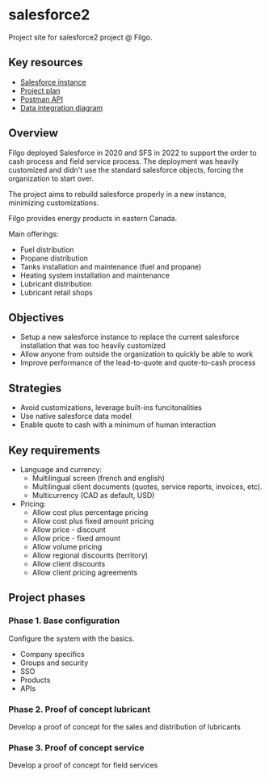 # salesforce2
Project site for salesforce2 project @ Filgo. 

## Key resources
- [Salesforce instance](https://filgosonic.my.salesforce.com/)
- [Project plan](https://app.smartsheet.com/b/publish?EQBCT=6f98c0152aa34af9975130359a2ae7be)
- [Postman API](https://go.postman.co/workspace/Filgo-Sonic~5e6ec737-1640-4f82-a0ca-ffcf61aad135/collection/5957859-76dfea71-e159-477b-b9c2-313f7107823e?action=share&creator=19922079)
- [Data integration diagram](https://lucid.app/lucidchart/ad3f7eb7-9362-4392-926a-d6a6422f894c/edit?invitationId=inv_d6a260bc-32b6-41b9-81bc-b74ba055940b)


## Overview
Filgo deployed Salesforce in 2020 and SFS in 2022 to support the order to cash process and field service process. 
The deployment was heavily customized and didn't use the standard salesforce objects, forcing the organization to start over. 

The project aims to rebuild salesforce properly in a new instance, minimizing customizations.  

Filgo provides energy products in eastern Canada. 

Main offerings:
- Fuel distribution
- Propane distribution
- Tanks installation and maintenance (fuel and propane)
- Heating system installation and maintenance
- Lubricant distribution
- Lubricant retail shops


## Objectives
- Setup a new salesforce instance to replace the current salesforce installation that was too heavily customized
- Allow anyone from outside the organization to quickly be able to work
- Improve performance of the lead-to-quote and quote-to-cash process 

## Strategies
- Avoid customizations, leverage built-ins funcitonalities
- Use native salesforce data model
- Enable quote to cash with a minimum of human interaction

## Key requirements
- Language and currency:
  - Multilingual screen (french and english)
  - Multilingual client documents (quotes, service reports, invoices, etc). 
  - Multicurrency (CAD as default, USD)
- Pricing:
  - Allow cost plus percentage pricing
  - Allow cost plus fixed amount pricing
  - Allow price - discount
  - Allow price - fixed amount
  - Allow volume pricing
  - Allow regional discounts (territory)
  - Allow client discounts
  - Allow client pricing agreements

## Project phases
### Phase 1. Base configuration
Configure the system with the basics.
- Company specifics
- Groups and security
- SSO
- Products
- APIs

### Phase 2. Proof of concept lubricant
Develop a proof of concept for the sales and distribution of lubricants

### Phase 3. Proof of concept service
Develop a proof of concept for field services

